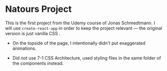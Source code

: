 # Natours Project

This is the first project from the Udemy course of Jonas Schmedtmann. I will use `create-react-app` in order to keep the project relevant — the original version is just vanilla CSS .

- On the topside of the page, I intentionally didn't put exaggerated animations.

- Did not use 7-1 CSS Architecture, used styling files in the same folder of the components instead.

